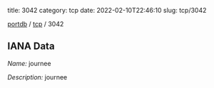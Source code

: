title: 3042
category: tcp
date: 2022-02-10T22:46:10
slug: tcp/3042

[portdb](/) / [tcp](/category/tcp.html) / 3042


## IANA Data

_Name:_ journee

_Description:_ journee


